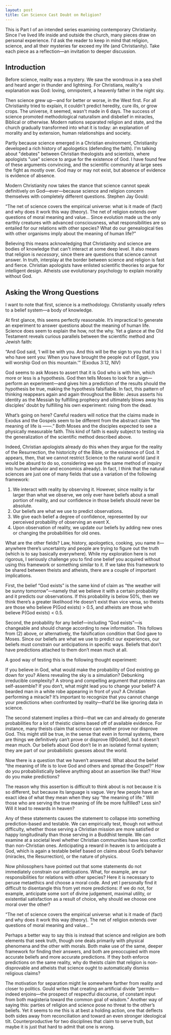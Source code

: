 ```yaml
---
layout: post
title: Can Science Cast Doubt on Religion?
---
```

<p class="message">This is Part I of an intended series examining contemporary Christianity. Since I've lived life inside and outside the church, many pieces draw on personal experience. I'd ask the reader to keep in mind that religion, science, and all their mysteries far exceed my life (and Christianity). Take each piece as a reflection—an invitation to deeper discussion.</p>

## Introduction
Before science, reality was a mystery. We saw the wondrous in a sea shell and heard anger in thunder and lightning. For Christians, reality's explanation was God: loving, omnipotent, a heavenly father in the night sky.

Then science grew up—and for better or worse, in the West first. For all Christianity tried to explain, it couldn't predict heredity, cure ills, or grow crops. The universe, it seemed, wasn't made in 6 days. The success of science promoted methodological naturalism and disbelief in miracles, Biblical or otherwise. Modern nations separated religion and state, and the church gradually transformed into what it is today: an explanation of morality and by extension, human relationships and society.

Partly because science emerged in a Christian environment, Christianity developed a rich history of apologetics (defending the faith). I'm talking about "debates" between Christian theologists and scientists, where apologists "use" science to argue for the existence of God. I have found few of these arguments convincing, and the scientific community at large sees the fight as mostly over. God may or may not exist, but absence of evidence is evidence of absence.

Modern Christianity now takes the stance that science cannot speak definitively on God—ever—because science and religion concern themselves with completely different questions. Stephen Jay Gould:

“The net of science covers the empirical universe: what is it made of (fact) and why does it work this way (theory). The net of religion extends over questions of moral meaning and value… Since evolution made us the only earthly creatures with advanced consciousness, what responsibilities are so entailed for our relations with other species? What do our genealogical ties with other organisms imply about the meaning of human life?”

Believing this means acknowledging that Christianity and science are bodies of knowledge that can't interact at some deep level. It also means that religion is *necessary*, since there are questions that science cannot answer. In truth, interplay at the border between science and religion is fast and fierce. Christian apologists have enlisted scientific theories to argue for intelligent design. Atheists use evolutionary psychology to explain morality without God. 

## Asking the Wrong Questions
I want to note that first, science is a methodology. Christianity usually refers to a belief system—a body of knowledge. 





At first glance, this seems perfectly reasonable. It’s impractical to generate an experiment to answer questions about the meaning of human life. Science does seem to explain the how, not the why. Yet a glance at the Old Testament reveals curious parallels between the scientific method and Jewish faith:

“And God said, ‘I will be with you. And this will be the sign to you that it is I who have sent you: When you have brought the people out of Egypt, you will worship God on this mountain.’” (Exodus 3:12, NIV)

God seems to ask Moses to assert that it is God who is with him, which more or less is a hypothesis. God then tells Moses to look for a sign—perform an experiment—and gives him a prediction of the results should the hypothesis be true, making the hypothesis falsifiable. In fact, this pattern of thinking reappears again and again throughout the Bible: Jesus asserts his identity as the Messiah by fulfilling prophecy and ultimately blows away his disciples’ doubt by fulfilling his own experiment: rising from the dead. 

What’s going on here? Careful readers will notice that the claims made in Exodus and the Gospels seem to be different from the abstract claim “the meaning of life is ——.” Both Moses and the disciples expected to see a physically measurable faith. This kind of faith is easily subject to testing via the generalization of the scientific method described above. 

Indeed, Christian apologists already do this when they argue for the reality of the Resurrection, the historicity of the Bible, or the existence of God. It appears, then, that we cannot restrict Science to the natural world (and it would be absurd to do so, considering we use the same method of inquiry into human behavior and economics already). In fact, I think that the natural sciences are just one of many fields that use a variation of the following framework:

1.	We interact with reality by observing it. However, since reality is far larger than what we observe, we only ever have beliefs about a small portion of reality, and our confidence in those beliefs should never be absolute. 
2.	Our beliefs are what we use to predict observations. 
3.	We give each belief a degree of confidence, represented by our perceived probability of observing an event X. 
4.	Upon observation of reality, we update our beliefs by adding new ones or changing the probabilities for old ones. 

What are the other fields? Law, history, apologetics, cooking, you name it—anywhere there’s uncertainty and people are trying to figure out the truth (which is to say basically everywhere). While my exploration here is not rigorous, I seriously challenge you to find one belief you acquired without using this framework or something similar to it. If we take this framework to be shared between theists and atheists, there are a couple of important implications.

First, the belief “God exists” is the same kind of claim as “the weather will be sunny tomorrow”—namely that we believe it with a certain probability and it predicts our observations. If this probability is below 50%, then we think there’s a greater likelihood He doesn’t exist than vice versa, so theists are those who believe P(God exists) > 0.5, and atheists are those who believe P(God exists) < 0.5.

Second, the probability for any belief—including “God exists”—is changeable and should change according to new information. This follows from (2) above, or alternatively, the falsification condition that God gave to Moses. Since our beliefs are what we use to predict our experiences, our beliefs must constrain our anticipations in specific ways. Beliefs that don’t have predictions attached to them don’t mean much at all. 

A good way of testing this is the following thought experiment: 

If you believe in God, what would make the probability of God existing go down for you? Aliens revealing the sky is a simulation? Debunking irreducible complexity? A strong and compelling argument that proteins can self-assemble? If you don’t, what might lead you to change your belief? A bearded man in a white robe appearing in front of you? A Christian performing a miracle? It’s important to recognize that you cannot change your predictions when confronted by reality—that’d be like ignoring data in science.

The second statement implies a third—that we can and already do generate probabilities for a lot of theistic claims based off of available evidence. For instance, many theists claim that science can neither prove nor disprove God. This might still be true, in the sense that even in formal systems, there are things we definitively can’t prove or disprove (@Godel), but it doesn’t mean much. Our beliefs about God don’t lie in an isolated formal system; they are part of our probabilistic guesses about the world.

Now there is a question that we haven’t answered. What about the belief “the meaning of life is to love God and others and spread the Gospel?” How do you probabilistically believe anything about an assertion like that? How do you make predictions?

The reason why this assertion is difficult to think about is not because it is so different, but because its language is vague. Very few people have an exact idea of what they mean when they say “the meaning of life.” Will those who are serving the true meaning of life be more fulfilled? Less sin? Will it lead to rewards in heaven?

Any of these statements causes the statement to collapse into something prediction-based and testable. We can empirically test, though not without difficulty, whether those serving a Christian mission are more satisfied or happy longitudinally than those serving in a Buddhist temple. We can examine at a societal level whether Christian communities have less conflict than non-Christian ones. Anticipating a reward in heaven is to anticipate a God, which is again a testable belief based on claims about God’s behavior (miracles, the Resurrection), or the nature of physics. 

Now philosophers have pointed out that some statements do not immediately constrain our anticipations. What, for example, are our responsibilities for relations with other species? Here it is necessary to peruse metaethics and choose a moral code. And yet I personally find it difficult to disentangle this from yet more predictions: if we do not, for example, anticipate some sort of divine judgement, maximal utility, or existential satisfaction as a result of choice, why should we choose one moral over the other?

“The net of science covers the empirical universe: what is it made of (fact) and why does it work this way (theory). The net of religion extends over questions of moral meaning and value… “

Perhaps a better way to say this is instead that science and religion are both elements that seek truth, though one deals primarily with physical phenomena and the other with morals. Both make use of the same, deeper framework for finding their answers, and both are preoccupied with more accurate beliefs and more accurate predictions. If they both enforce predictions on the same reality, why do theists claim that religion is non-disprovable and atheists that science ought to automatically dismiss religious claims?

The motivation for separation might lie somewhere farther from reality and closer to politics. Gould writes that creating an artificial divide “permits—indeed enjoins—the prospect of respectful discourse, of constant input from both magisteria toward the common goal of wisdom.” Another way of saying this: parties of religion and science pose no threat to the other’s beliefs. Yet it seems to me this is at best a holding action, one that deflects both sides away from reconciliation and toward an even stronger ideological tilt. Counterproductive for two disciplines that claim to serve truth, but maybe it is just that hard to admit that one is wrong. 
